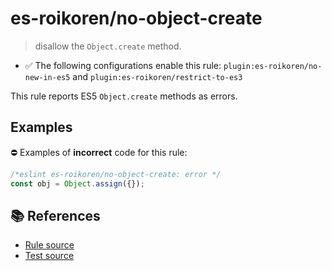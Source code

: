 # es-roikoren/no-object-create
> disallow the `Object.create` method.

- ✅ The following configurations enable this rule: `plugin:es-roikoren/no-new-in-es5` and `plugin:es-roikoren/restrict-to-es3`

This rule reports ES5 `Object.create` methods as errors.

## Examples

⛔ Examples of **incorrect** code for this rule:

```js
/*eslint es-roikoren/no-object-create: error */
const obj = Object.assign({});
```

## 📚 References

- [Rule source](https://github.com/roikoren755/eslint-plugin-es/blob/v2.0.9/src/rules/no-object-create.ts)
- [Test source](https://github.com/roikoren755/eslint-plugin-es/blob/v2.0.9/tests/src/rules/no-object-create.ts)
